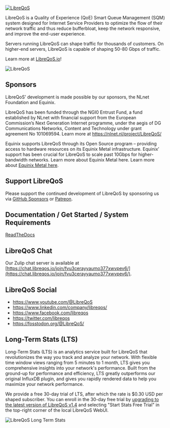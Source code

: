 <a href="https://libreqos.io/"><img alt="LibreQoS" src="https://user-images.githubusercontent.com/22501920/202913614-4ff2e506-e645-4a94-9918-d512905ab290.png"></a>

LibreQoS is a Quality of Experience (QoE) Smart Queue Management (SQM) system designed for Internet Service Providers to optimize the flow of their network traffic and thus reduce bufferbloat, keep the network responsive, and improve the end-user experience.

Servers running LibreQoS can shape traffic for thousands of customers. On higher-end servers, LibreQoS is capable of shaping 50-80 Gbps of traffic.

Learn more at [LibreQoS.io](https://libreqos.io/)!

<img alt="LibreQoS" src="https://user-images.githubusercontent.com/22501920/223866474-603e1112-e2e6-4c67-93e4-44c17b1b7c43.png"></a>

## Sponsors

LibreQoS' development is made possible by our sponsors, the NLnet Foundation and Equinix.

LibreQoS has been funded through the NGI0 Entrust Fund, a fund established by NLnet with financial support from the European Commission’s Next Generation Internet programme, under the aegis of DG Communications Networks, Content and Technology under grant agreement No 101069594. Learn more at https://nlnet.nl/project/LibreQoS/

Equinix supports LibreQoS through its Open Source program – providing access to hardware resources on its Equinix Metal infrastructure. Equinix’ support has been crucial for LibreQoS to scale past 10Gbps for higher-bandwidth networks. Learn more about Equinix Metal here.
Learn more about [Equinix Metal here](https://deploy.equinix.com/metal/).

## Support LibreQoS

Please support the continued development of LibreQoS by sponsoring us via [GitHub Sponsors](https://github.com/sponsors/LibreQoE) or [Patreon](https://patreon.com/libreqos).

## Documentation / Get Started / System Requirements

[ReadTheDocs](https://libreqos.readthedocs.io/en/latest/)

## LibreQoS Chat

Our Zulip chat server is available at [https://chat.libreqos.io/join/fvu3cerayyaumo377xwvpev6/](https://chat.libreqos.io/join/fvu3cerayyaumo377xwvpev6/).

## LibreQoS Social
- https://www.youtube.com/@LibreQoS
- https://www.linkedin.com/company/libreqos/
- https://www.facebook.com/libreqos
- https://twitter.com/libreqos
- https://fosstodon.org/@LibreQoS/

## Long-Term Stats (LTS)

Long-Term Stats (LTS) is an analytics service built for LibreQoS that revolutionizes the way you track and analyze your network.
With flexible time window views ranging from 5 minutes to 1 month, LTS gives you comprehensive insights into your network's performance.
Built from the ground-up for performance and efficiency, LTS greatly outperforms our original InfluxDB plugin, and gives you rapidly rendered data to help you maximize your network performance.

We provide a free 30-day trial of LTS, after which the rate is $0.30 USD per shaped subscriber.
You can enroll in the 30-day free trial by [upgrading to the latest version of LibreQoS v1.4](https://libreqos.readthedocs.io/en/latest/docs/Updates/update.html) and selecting "Start Stats Free Trial" in the top-right corner of the local LibreQoS WebUI.

<img alt="LibreQoS Long Term Stats" src="https://i0.wp.com/libreqos.io/wp-content/uploads/2023/11/01-Dashboard.png"></a>

